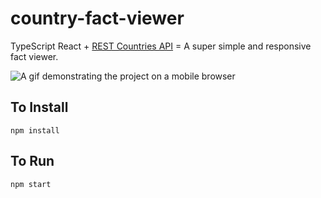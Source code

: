 # country-fact-viewer
TypeScript React + [REST Countries API](https://restcountries.com/) = A super simple and responsive fact viewer.

![A gif demonstrating the project on a mobile browser](https://i.imgur.com/kohqrtL.gif)

## To Install
    npm install

## To Run
    npm start